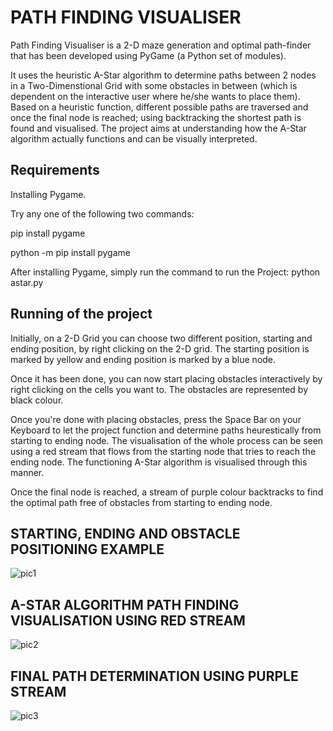 # PATH FINDING VISUALISER

Path Finding Visualiser is a 2-D maze generation and optimal path-finder that has been developed using PyGame (a Python set of modules).

It uses the heuristic A-Star algorithm to determine paths between 2 nodes in a Two-Dimenstional Grid with some obstacles in between (which is dependent on the interactive user where he/she wants to place them). Based on a heuristic function, different possible paths are traversed and once the final node is reached; using backtracking the shortest path is found and visualised. The project aims at understanding how the A-Star algorithm actually functions and can be visually interpreted. 

## Requirements
Installing Pygame.

Try any one of the following two commands:

pip install pygame

python -m pip install pygame

After installing Pygame, simply run the command to run the Project:
python astar.py

## Running of the project

Initially, on a 2-D Grid you can choose two different position, starting and ending position, by right clicking on the 2-D grid. The starting position is marked by yellow and ending position is marked by a blue node.

Once it has been done, you can now start placing obstacles interactively by right clicking on the cells you want to. The obstacles are represented by black colour.

Once you're done with placing obstacles, press the Space Bar on your Keyboard to let the project function and determine paths heurestically from starting to ending node. The visualisation of the whole process can be seen using a red stream that flows from the starting node that tries to reach the ending node. The functioning A-Star algorithm is visualised through this manner.

Once the final node is reached, a stream of purple colour backtracks to find the optimal path free of obstacles from starting to ending node.

## STARTING, ENDING AND OBSTACLE POSITIONING EXAMPLE

![pic1](https://user-images.githubusercontent.com/45738332/89524243-d9458400-d801-11ea-805d-52075f81cb45.JPG)

## A-STAR ALGORITHM PATH FINDING VISUALISATION USING RED STREAM

![pic2](https://user-images.githubusercontent.com/45738332/89524441-36d9d080-d802-11ea-81dd-1ef50fb2dd95.JPG)

## FINAL PATH DETERMINATION USING PURPLE STREAM

![pic3](https://user-images.githubusercontent.com/45738332/89524568-6c7eb980-d802-11ea-9c00-200c3975b414.JPG)
